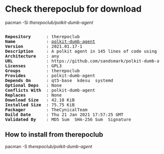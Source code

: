 # Check therepoclub for download

pacman -Si *therepoclub/polkit-dumb-agent*

<div class="highlight"><pre class="highlight"><text>
<b>Repository</b>      : therepoclub
<b>Name</b>            : <a href="../../x86_64/polkit-dumb-agent-2021.01.17-1-any.pkg.tar.zst">polkit-dumb-agent</a>
<b>Version</b>         : 2021.01.17-1
<b>Description</b>     : A polkit agent in 145 lines of code using Qt and libsystemd, because polkit sucks.
<b>Architecture</b>    : any
<b>URL</b>             : https://github.com/sandsmark/polkit-dumb-agent
<b>Licenses</b>        : GPL3
<b>Groups</b>          : therepoclub
<b>Provides</b>        : polkit-dumb-agent
<b>Depends On</b>      : qt5-base  kdesu  systemd
<b>Optional Deps</b>   : None
<b>Conflicts With</b>  : polkit-dumb-agent
<b>Replaces</b>        : None
<b>Download Size</b>   : 42.18 KiB
<b>Installed Size</b>  : 75.75 KiB
<b>Packager</b>        : TheCynicalTeam <wayne6324@gmail.com>
<b>Build Date</b>      : Thu 21 Jan 2021 17:57:25 GMT
<b>Validated By</b>    : MD5 Sum  SHA-256 Sum  Signature
</text></pre></div>

## How to install from therepoclub

pacman -S *therepoclub/polkit-dumb-agent*
